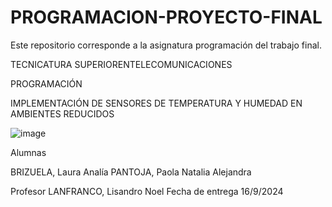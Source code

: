 # PROGRAMACION-PROYECTO-FINAL
Este repositorio corresponde a la asignatura programación del trabajo final.


TECNICATURA SUPERIORENTELECOMUNICACIONES

PROGRAMACIÓN


IMPLEMENTACIÓN DE SENSORES DE TEMPERATURA Y HUMEDAD EN AMBIENTES REDUCIDOS


![image](https://github.com/user-attachments/assets/e5ad2871-cfc9-4ba8-91e4-b14f2fe54e29)















Alumnas
 
BRIZUELA, Laura Analía
PANTOJA, Paola Natalia Alejandra 
 

Profesor
LANFRANCO, Lisandro Noel
Fecha de entrega
16/9/2024
